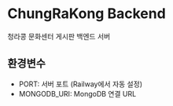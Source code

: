 # ChungRaKong Backend

청라콩 문화센터 게시판 백엔드 서버

## 환경변수

- PORT: 서버 포트 (Railway에서 자동 설정)
- MONGODB_URI: MongoDB 연결 URL
